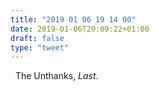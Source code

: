 ```yaml
---
title: "2019 01 06 19 14 00"
date: 2019-01-06T20:09:22+01:00
draft: false
type: "tweet"
---
```

<a href="https://itunes.apple.com/fr/album/last/418260348" type="application/rss+xml" class="iconfont icon-music" title="rss"></a> &nbsp; The Unthanks, *Last*.


